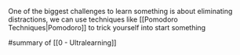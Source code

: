One of the biggest challenges to learn something is about eliminating distractions, we can use techniques like [[Pomodoro Techniques|Pomodoro]] to trick yourself into start something

#summary  of [[0 - Ultralearning]]